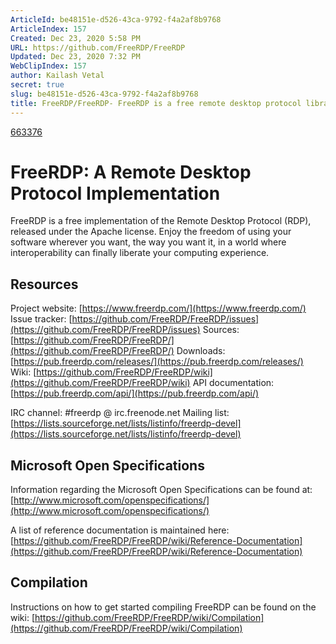 ```yaml
---
ArticleId: be48151e-d526-43ca-9792-f4a2af8b9768
ArticleIndex: 157
Created: Dec 23, 2020 5:58 PM
URL: https://github.com/FreeRDP/FreeRDP
Updated: Dec 23, 2020 7:32 PM
WebClipIndex: 157
author: Kailash Vetal
secret: true
slug: be48151e-d526-43ca-9792-f4a2af8b9768
title: FreeRDP/FreeRDP- FreeRDP is a free remote desktop protocol library and clients
---
```

[663376](157%20844656062ec24b0383bf767ff4a0662d/663376)

# FreeRDP: A Remote Desktop Protocol Implementation

FreeRDP is a free implementation of the Remote Desktop Protocol (RDP), released under the Apache license. Enjoy the freedom of using your software wherever you want, the way you want it, in a world where interoperability can finally liberate your computing experience.

## Resources

Project website: [https://www.freerdp.com/](https://www.freerdp.com/) Issue tracker: [https://github.com/FreeRDP/FreeRDP/issues](https://github.com/FreeRDP/FreeRDP/issues) Sources: [https://github.com/FreeRDP/FreeRDP/](https://github.com/FreeRDP/FreeRDP/) Downloads: [https://pub.freerdp.com/releases/](https://pub.freerdp.com/releases/) Wiki: [https://github.com/FreeRDP/FreeRDP/wiki](https://github.com/FreeRDP/FreeRDP/wiki) API documentation: [https://pub.freerdp.com/api/](https://pub.freerdp.com/api/)

IRC channel: #freerdp @ irc.freenode.net Mailing list: [https://lists.sourceforge.net/lists/listinfo/freerdp-devel](https://lists.sourceforge.net/lists/listinfo/freerdp-devel)

## Microsoft Open Specifications

Information regarding the Microsoft Open Specifications can be found at: [http://www.microsoft.com/openspecifications/](http://www.microsoft.com/openspecifications/)

A list of reference documentation is maintained here: [https://github.com/FreeRDP/FreeRDP/wiki/Reference-Documentation](https://github.com/FreeRDP/FreeRDP/wiki/Reference-Documentation)

## Compilation

Instructions on how to get started compiling FreeRDP can be found on the wiki: [https://github.com/FreeRDP/FreeRDP/wiki/Compilation](https://github.com/FreeRDP/FreeRDP/wiki/Compilation)
